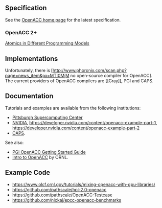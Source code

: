 ## Specification

See the [OpenACC home page](http://www.openacc-standard.org/) for the latest specification.

### OpenACC 2+

[Atomics in Different Programming Models](https://github.com/jeffhammond/HPCInfo/wiki/Atomics-in-Different-Programming-Models)

## Implementations

Unfortunately, there is [http://www.phoronix.com/scan.php?page=news_item&px=MTI0MjM no open-source compiler for OpenACC].  The current providers of OpenACC compilers are [[Cray]], PGI and CAPS.

## Documentation

Tutorials and examples are available from the following institutions:
* [Pittsburgh Supercomputing Center](http://www.psc.edu/index.php/training/openacc-gpu-programming)
* [NVIDIA](https://developer.nvidia.com/openacc), https://developer.nvidia.com/content/openacc-example-part-1, https://developer.nvidia.com/content/openacc-example-part-2
* [CAPS](http://www.caps-entreprise.com/resources-and-support/openacc-examples/).

See also:
* [PGI OpenACC Getting Started Guide](http://www.pgroup.com/doc/openACC_gs.pdf)
* [Intro to OpenACC](http://www.olcf.ornl.gov/wp-content/uploads/2012/08/OpenACC.pdf) by ORNL.

## Example Code

* https://www.olcf.ornl.gov/tutorials/mixing-openacc-with-gpu-libraries/
* https://github.com/pathscale/hpl-2.0-openacc
* https://github.com/pathscale/OpenACC-Testcase
* https://github.com/nickaj/epcc-openacc-benchmarks
